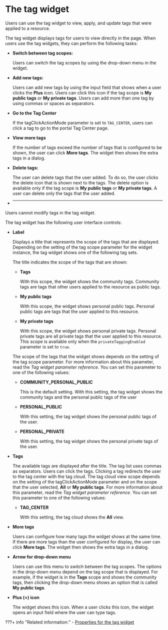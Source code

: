 # The tag widget

Users can use the tag widget to view, apply, and update tags that were applied to a resource.

The tag widget displays tags for users to view directly in the page. When users use the tag widgets, they can perform the following tasks:

-   **Switch between tag scopes:**

    Users can switch the tag scopes by using the drop-down menu in the widget.

-   **Add new tags:**

    Users can add new tags by using the input field that shows when a user clicks the **Plus** icon. Users can click this icon if the tag scope is **My public tags** or **My private tags**. Users can add more than one tag by using commas or spaces as separators.

-   **Go to the Tag Center**

    If the tagClickActionMode parameter is set to `TAG_CENTER`, users can click a tag to go to the portal Tag Center page.

-   **View more tags**

    If the number of tags exceed the number of tags that is configured to be shown, the user can click **More tags**. The widget then shows the extra tags in a dialog.

-   **Delete tags:**

    The user can delete tags that the user added. To do so, the user clicks the delete icon that is shown next to the tags. The delete option is available only if the tag scope is **My public tags** or **My private tags**. A user can delete only the tags that the user added.

-   ****

Users cannot modify tags in the tag widget.

The tag widget has the following user interface controls:

-   **Label**

    Displays a title that represents the scope of the tags that are displayed. Depending on the setting of the tag scope parameter for the widget instance, the tag widget shows one of the following tag sets.

    The title indicates the scope of the tags that are shown:

    -   **Tags**

        With this scope, the widget shows the community tags. Community tags are tags that other users applied to the resource as public tags.

    -   **My public tags**

        With this scope, the widget shows personal public tags. Personal public tags are tags that the user applied to this resource.

    -   **My private tags**

        With this scope, the widget shows personal private tags. Personal private tags are all private tags that the user applied to this resource. This scope is available only when the `privateTaggingEnabled` parameter is set to `true`.

    The scope of the tags that the widget shows depends on the setting of the tag scope parameter. For more information about this parameter, read the *Tag widget parameter reference*. You can set this parameter to one of the following values:

    -   **COMMUNITY\_PERSONAL\_PUBLIC**

        This is the default setting. With this setting, the tag widget shows the community tags and the personal public tags of the user

    -   **PERSONAL\_PUBLIC**

        With this setting, the tag widget shows the personal public tags of the user.

    -   **PERSONAL\_PRIVATE**

        With this setting, the tag widget shows the personal private tags of the user.

-   **Tags**

    The available tags are displayed after the title. The tag list uses commas as separators. Users can click the tags. Clicking a tag redirects the user to the tag center with the tag cloud. The tag cloud view scope depends on the setting of the tagClickActionMode parameter and on the scope that the user selected, **All** or **My public tags**. For more information about this parameter, read the *Tag widget parameter reference*. You can set this parameter to one of the following values:

    -   **TAG\_CENTER**

        With this setting, the tag cloud shows the **All** view.

-   **More tags**

    Users can configure how many tags the widget shows at the same time. If there are more tags than the user configured for display, the user can click **More tags**. The widget then shows the extra tags in a dialog.

-   **Arrow for drop-down menu**

    Users can use this menu to switch between the tag scopes. The options in the drop-down menu depend on the tag scope that is displayed. For example, if the widget is in the **Tags** scope and shows the community tags, then clicking the drop-down menu shows an option that is called **My public tags**.

-   **Plus \(+\) icon**

    The widget shows this icon. When a user clicks this icon, the widget opens an input field where the user can type tags.


<!--
-   **[Adding the tag widget to your portal content](../admin-system/tag_rate_add_inltag_lite.md)**  
By default, the tag widget is available for Web Content Manager article template pages and blogs and wikis. You can also add tag widgets to your portal content as required.
-   **[Customizing the tag widget](../admin-system/tag_rate_cust_inltag_lite.md)**  
The user interface of the tag widget consists of Web Content Manager HTML components. You can customize the tag widgets by modifying one or more of these components. For example, you can change the order of the user interface elements, or you can remove a field that you do not want to show in the user interface. The components are listed here. -->


???+ info "Related information:"
    - [Properties for the tag widget](../../../../../deployment/manage/config_portal_behavior/service_config_properties/portal_svc_cfg/cp_cfg_svc/srvcfg_cpcfg4tr_dlgtag_altui.md)

